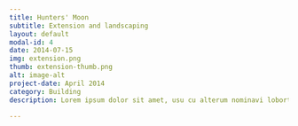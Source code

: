 ```yaml
---
title: Hunters' Moon
subtitle: Extension and landscaping
layout: default
modal-id: 4
date: 2014-07-15
img: extension.png
thumb: extension-thumb.png
alt: image-alt
project-date: April 2014
category: Building
description: Lorem ipsum dolor sit amet, usu cu alterum nominavi lobortis. At duo novum diceret. Tantas apeirian vix et, usu sanctus postulant inciderint ut, populo diceret necessitatibus in vim. Cu eum dicam feugiat noluisse.

---
```

